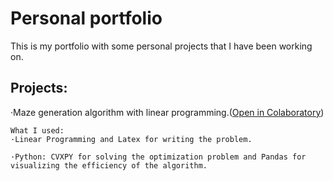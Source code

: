 # Personal portfolio
This is my portfolio with some personal projects that I have been working on.


## Projects:


·Maze generation algorithm with linear programming.([Open in Colaboratory](https://colab.research.google.com/drive/1X0ESau_97QNLvUhsdpZEg4a_zORWney9?usp=sharing))
~~~
What I used:
·Linear Programming and Latex for writing the problem.

·Python: CVXPY for solving the optimization problem and Pandas for visualizing the efficiency of the algorithm.
~~~

